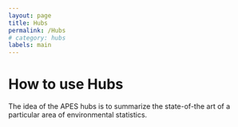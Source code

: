 ```yaml
---
layout: page
title: Hubs
permalink: /Hubs
# category: hubs
labels: main
---
```



How to use Hubs
===

The idea of the APES hubs is to summarize the state-of-the art of a particular area of environmental statistics.
